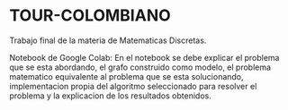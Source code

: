 # TOUR-COLOMBIANO
Trabajo final de la materia de Matematicas Discretas.

Notebook de Google Colab: En el notebook se debe explicar el problema que se esta
abordando, el grafo construido como modelo, el problema matematico equivalente al
problema que se esta solucionando, implementacion propia del algoritmo seleccionado
para resolver el problema y la explicacion de los resultados obtenidos.
